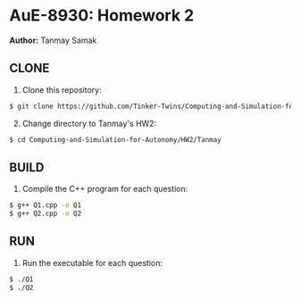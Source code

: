 # AuE-8930: Homework 2
**Author:** Tanmay Samak

## CLONE

1. Clone this repository:
```bash
$ git clone https://github.com/Tinker-Twins/Computing-and-Simulation-for-Autonomy.git
```

2. Change directory to Tanmay's HW2:
```bash
$ cd Computing-and-Simulation-for-Autonomy/HW2/Tanmay
```

## BUILD

1. Compile the C++ program for each question:
```bash
$ g++ Q1.cpp -o Q1
$ g++ Q2.cpp -o Q2
```

## RUN

1. Run the executable for each question:
```bash
$ ./Q1
$ ./Q2
```
